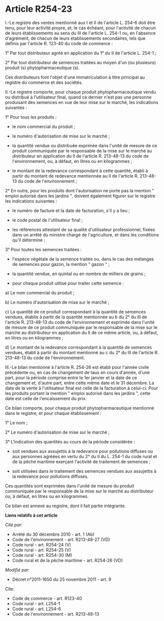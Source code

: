 # Article R254-23

I.-Le registre des ventes mentionné aux I et II de l'article L. 254-6 doit être tenu, pour leur activité propre, et, le cas
échéant, pour l'activité de chacun de leurs établissements au sens du III de l'article L. 254-1 ou, en l'absence d'agrément,
de chacun de leurs établissements secondaires, tels que définis par l'article R. 123-40 du code de commerce : 

1° Par tout distributeur agréé en application du 1° du II de l'article L. 254-1 ; 

2° Par tout distributeur de semences traitées au moyen d'un (ou plusieurs) produit (s) phytopharmaceutique (s). 

Ces distributeurs font l'objet d'une immatriculation à titre principal au registre du commerce et des sociétés. 

II.-Le registre comporte, pour chaque produit phytopharmaceutique vendu ou distribué à l'utilisateur final, quand ce dernier
n'est pas une personne produisant des semences en vue de leur mise sur le marché, les indications suivantes : 

1° Pour tous les produits :

- le nom commercial du produit ;

- le numéro d'autorisation de mise sur le marché ;

- la quantité vendue ou distribuée exprimée dans l'unité de mesure de ce produit communiquée par le responsable de la mise
sur le marché au distributeur en application du II de l'article R. 213-48-13 du code de l'environnement, ou, à défaut, en
litres ou en kilogrammes ;

- le montant de la redevance correspondant à cette quantité, établi à partir du montant de redevance mentionnée au II de
l'article R. 213-48-13 du code de l'environnement ; 

2° En outre, pour les produits dont l'autorisation ne porte pas la mention " emploi autorisé dans les jardins ", doivent
également figurer sur le registre les indications suivantes :

- le numéro de facture et la date de facturation, s'il y a lieu ;

- le code postal de l'utilisateur final ;

- les références attestant de sa qualité d'utilisateur professionnel, fixées dans un arrêté du ministre chargé de
l'agriculture, et dans les conditions qu'il détermine ; 

3° Pour toutes les semences traitées :

- l'espèce végétale de la semence traitée ou, dans le cas des mélanges de semences pour gazon, la mention " gazon " ;

- la quantité vendue, en quintal ou en nombre de milliers de grains ;

- pour chaque produit utilisé pour traiter cette semence : 

a) Le nom commercial du produit ; 

b) Le numéro d'autorisation de mise sur le marché ; 

c) La quantité de ce produit correspondant à la quantité de semences vendues, établie à partir de la quantité mentionnée au b
du 2° du III de l'article R. 213-48-13 du code de l'environnement et exprimée dans l'unité de mesure de ce produit
communiquée par le responsable de la mise sur le marché au distributeur en application du II de ce même article, ou, à
défaut, en litres ou en kilogrammes ; 

d) Le montant de la redevance correspondant à la quantité de semences vendues, établi à partir du montant mentionné au c du
2° du III de l'article R. 213-48-13 du code de l'environnement. 

III.-Le bilan mentionné à l'article R. 254-26 est établi pour l'année civile précédente ou, en cas de changement de taux en
cours d'année, d'une part, pour la période comprise entre le 1er janvier et la date de ce changement et, d'autre part, entre
cette même date et le 31 décembre. La date de la vente à l'utilisateur final est celle de la facturation à celui-ci. Pour les
produits portant la mention " emploi autorisé dans les jardins ", cette date est celle de l'encaissement du prix. 

Ce bilan comporte, pour chaque produit phytopharmaceutique mentionné dans le registre, et pour chaque établissement : 

1° Le nom ; 

2° Le numéro d'autorisation de mise sur le marché ; 

3° L'indication des quantités au cours de la période considérée :

- soit vendues aux assujettis à la redevance pour pollutions diffuses ou aux personnes agréées en vertu du 2° du II du L.
254-1 du code rural et de la pêche maritime exerçant l'activité de traitement de semences ;

- soit utilisées dans le traitement des semences vendues aux assujettis à la redevance pour pollutions diffuses. 

Ces quantités sont exprimées dans l'unité de mesure du produit communiquée par le responsable de la mise sur le marché au
distributeur ou, à défaut, en litres ou en kilogrammes. 

Ce bilan est annexé au registre, dont il fait partie intégrante.

**Liens relatifs à cet article**

_Cité par_:

  - Arrêté du 30 décembre 2010 - art. 1 (Ab)
  - Code de l'environnement - art. R213-48-27 (VD)
  - Code rural - art. R254-24 (V)
  - Code rural - art. R254-25 (V)
  - Code rural - art. R254-30 (M)
  - Code rural et de la pêche maritime - art. R254-26 (VD)

_Modifié par_:

  - Décret n°2011-1650 du 25 novembre 2011 - art. 9

_Cite_:

  - Code de commerce - art. R123-40
  - Code rural - art. L254-1
  - Code rural - art. L254-6
  - Code de l'environnement - art. R213-48-13
